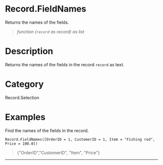 # Record.FieldNames
Returns the names of the fields.
> _function (<code>record</code> as record) as list_

# Description 
Returns the names of the fields in the record <code>record</code> as text.
# Category 
Record.Selection
# Examples 
Find the names of the fields in the record.
```
Record.FieldNames([OrderID = 1, CustomerID = 1, Item = "Fishing rod", Price = 100.0])
```
> {"OrderID","CustomerID", "Item", "Price"}
***
